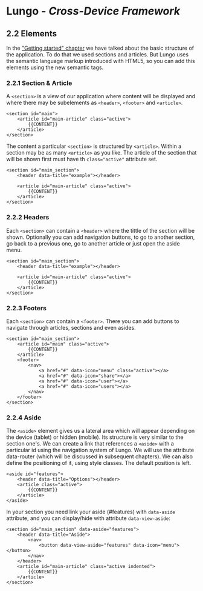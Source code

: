 Lungo - *Cross-Device Framework*
================================

## 2.2 Elements
In the ["Getting started" chapter](https://github.com/tapquo/Lungo.js/blob/master/docs/EN/prototype/get_started.md) we have talked about the basic structure of the application. To do that we used sections and articles. But Lungo uses the semantic language markup introduced with HTML5, so you can add this elements using the new semantic tags.

### 2.2.1 Section & Article
A `<section>` is a view of our application where content will be displayed and where there may be subelements as `<header>`, `<footer>` and `<article>`.

```
<section id="main">
    <article id="main-article" class="active">
        {{CONTENT}}
    </article>
</section>
```

The content a particular `<section>` is structured by `<article>`. Within a section may be as many `<article>` as you like. The article of the section that will be shown first must have th `class="active"` attribute set.

```
<section id="main_section">
    <header data-title="example"></header>

    <article id="main-article" class="active">
        {{CONTENT}}
    </article>
</section>
```


### 2.2.2 Headers
Each `<section>` can contain a `<header>` where the tittle of the section will be shown. Optionally you can add navigation buttons, to go to another section, go back to a previous one, go to another article or just open the aside menu.

```
<section id="main_section">
    <header data-title="example"></header>

    <article id="main-article" class="active">
        {{CONTENT}}
    </article>
</section>
```


### 2.2.3 Footers
Each `<section>` can contain a `<footer>`. There you can add buttons to navigate through articles, sections and even asides.

```
<section id="main_section">
    <article id="main" class="active">
        {{CONTENT}}
    </article>
    <footer>
        <nav>
            <a href="#" data-icon="menu" class="active"></a>
            <a href="#" data-icon="share"></a>
            <a href="#" data-icon="user"></a>
            <a href="#" data-icon="users"></a>
        </nav>
    </footer>
</section>
```


### 2.2.4 Aside
The `<aside>` element gives us a lateral area which will appear depending on the device (tablet) or hidden (mobile). Its structure is very similar to the section one's. We can create a link that references a `<aside>` with a particular id using the navigation system of Lungo. We will use the attribute data-router (which will be discussed in subsequent chapters). We can also define the positioning of it, using style classes. The default position is left.

```
<aside id="features">
    <header data-title="Options"></header>
    <article class="active">
        {{CONTENT}}
    </article>
</aside>
```

In your section you need link your aside (#features) with `data-aside` attribute, and you can display/hide with attribute `data-view-aside`:

```
<section id="main_section" data-aside="features">
    <header data-title="Aside">
        <nav>
            <button data-view-aside="features" data-icon="menu"></button>
        </nav>
    </header>
    <article id="main-article" class="active indented">
        {{CONTENT}}
    </article>
</section>
```
